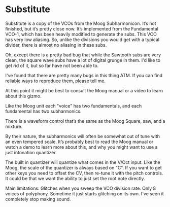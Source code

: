 # Substitute

Substitute is a copy of the VCOs from the Moog Subharmonicon. It’s not finished, but it’s pretty close now. It’s implemented from the Fundamental VCO-1, which has been heavily modified to generate the subs. This VCO has very low aliasing. So, unlike the divisions you would get with a typical divider, there is almost no aliasing in these subs.

Oh, except there is a pretty bad bug that while the Sawtooth subs are very clean, the square wave subs have a lot of digital grunge in them. I'd like to get rid of it, but so far have not been able to.

I've found that there are pretty many bugs in this thing ATM. If you can find reliable ways to reproduce them, please tell me.

At this point it might be best to consult the Moog manual or a video to learn about this gizmo.

Like the Moog unit each "voice" has two fundamentals, and each fundamental has two subharmonics.

There is a waveform control that’s the same as the Moog Square, saw, and a mixture.

By their nature, the subharmonics will often be somewhat out of tune with an even tempered scale. It’s probably best to read the Moog manual or watch a demo to learn more about this, and why you might want to use a just intonation quantizer.

The built in quantizer will quantize what comes in the V/Oct input. Like the Moog, the scale of the quantizer is always based on "C". If you want to get other keys you need to offset the CV, then re-tune it with the pitch controls. It could be that we want the ability to just set the root note directly.

Main limitations: Glitches when you sweep the VCO division rate. Only 8 voices of polyphony. Sometime it just starts glitching on its own. I've seen it completely stop making sound.
